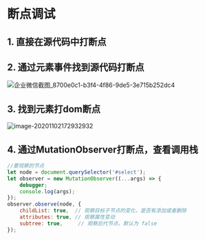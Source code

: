 # 断点调试
## 1. 直接在源代码中打断点
## 2. 通过元素事件找到源代码打断点
![企业微信截图_8700e0c1-b3f4-4f86-9de5-3e715b252dc4](https://tva1.sinaimg.cn/large/0081Kckwgy1gkaymo4tn9j31sw0fw15x.jpg)

## 3. 找到元素打dom断点
![image-20201102172932932](https://tva1.sinaimg.cn/large/0081Kckwgy1gkaymot3u0j31iw0am7bg.jpg)

## 4. 通过MutationObserver打断点，查看调用栈
```javascript
//要观察的节点
let node = document.querySelector('#select');
let observer = new MutationObserver((...args) => {
    debugger;
    console.log(args);
});
observer.observe(node, {
    childList: true,  // 观察目标子节点的变化，是否有添加或者删除
    attributes: true, // 观察属性变动
    subtree: true,     // 观察后代节点，默认为 false
});
```
